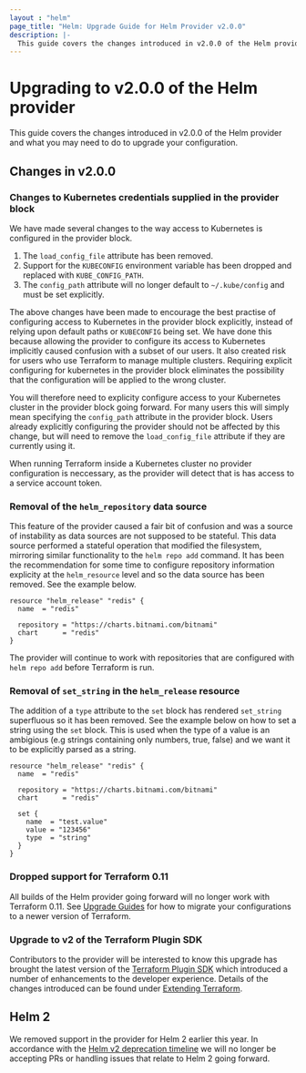 ```yaml
---
layout : "helm"
page_title: "Helm: Upgrade Guide for Helm Provider v2.0.0"
description: |-
  This guide covers the changes introduced in v2.0.0 of the Helm provider and what you may need to do to upgrade your configuration.
---
```


# Upgrading to v2.0.0 of the Helm provider

This guide covers the changes introduced in v2.0.0 of the Helm provider and what you may need to do to upgrade your configuration.

## Changes in v2.0.0

### Changes to Kubernetes credentials supplied in the provider block

We have made several changes to the way access to Kubernetes is configured in the provider block.

1. The `load_config_file` attribute has been removed.
2. Support for the `KUBECONFIG` environment variable has been dropped and replaced with `KUBE_CONFIG_PATH`.
3. The `config_path` attribute will no longer default to `~/.kube/config` and must be set explicitly.

The above changes have been made to encourage the best practise of configuring access to Kubernetes in the provider block explicitly, instead of relying upon default paths or `KUBECONFIG` being set. We have done this because allowing the provider to configure its access to Kubernetes implicitly caused confusion with a subset of our users. It also created risk for users who use Terraform to manage multiple clusters. Requiring explicit configuring for kubernetes in the provider block eliminates the possibility that the configuration will be applied to the wrong cluster.

You will therefore need to explicity configure access to your Kubernetes cluster in the provider block going forward. For many users this will simply mean specifying the `config_path` attribute in the provider block. Users already explicitly configuring the provider should not be affected by this change, but will need to remove the `load_config_file` attribute if they are currently using it.

When running Terraform inside a Kubernetes cluster no provider configuration is neccessary, as the provider will detect that is has access to a service account token.

### Removal of the `helm_repository` data source

This feature of the provider caused a fair bit of confusion and was a source of instability as data sources are not supposed to be stateful. This data source performed a stateful operation that modified the filesystem, mirroring similar functionality to the `helm repo add` command. It has been the recommendation for some time to configure repository information explicity at the `helm_resource` level and so the data source has been removed. See the example below.

```hcl
resource "helm_release" "redis" {
  name  = "redis"

  repository = "https://charts.bitnami.com/bitnami"
  chart      = "redis"
}
```

The provider will continue to work with repositories that are configured with `helm repo add` before Terraform is run.

### Removal of `set_string` in the `helm_release` resource

The addition of a `type` attribute to the `set` block has rendered `set_string` superfluous so it has been removed. See the example below on how to set a string using the `set` block. This is used when the type of a value is an ambigious (e.g strings containing only numbers, true, false) and we want it to be explicitly parsed as a string.

```hcl
resource "helm_release" "redis" {
  name  = "redis"

  repository = "https://charts.bitnami.com/bitnami"
  chart      = "redis"

  set {
    name  = "test.value"
    value = "123456"
    type  = "string"
  }
}
```

### Dropped support for Terraform 0.11

All builds of the Helm provider going forward will no longer work with Terraform 0.11. See [Upgrade Guides](https://www.terraform.io/upgrade-guides/index.html) for how to migrate your configurations to a newer version of Terraform.

### Upgrade to v2 of the Terraform Plugin SDK

Contributors to the provider will be interested to know this upgrade has brought the latest version of the [Terraform Plugin SDK](https://github.com/hashicorp/terraform-plugin-sdk) which introduced a number of enhancements to the developer experience. Details of the changes introduced can be found under [Extending Terraform](https://www.terraform.io/docs/extend/guides/v2-upgrade-guide.html).

## Helm 2

We removed support in the provider for Helm 2 earlier this year. In accordance with the [Helm v2 deprecation timeline](https://helm.sh/blog/helm-v2-deprecation-timeline/) we will no longer be accepting PRs or handling issues that relate to Helm 2 going forward.
